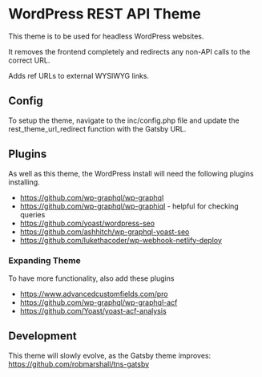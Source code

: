 # WordPress REST API Theme

This theme is to be used for headless WordPress websites.

It removes the frontend completely and redirects any non-API calls to the correct URL.

Adds ref URLs to external WYSIWYG links.

## Config

To setup the theme, navigate to the inc/config.php file and update the rest_theme_url_redirect function with the Gatsby URL.

## Plugins

As well as this theme, the WordPress install will need the following plugins installing.

- https://github.com/wp-graphql/wp-graphql
- https://github.com/wp-graphql/wp-graphiql - helpful for checking queries
- https://github.com/yoast/wordpress-seo
- https://github.com/ashhitch/wp-graphql-yoast-seo
- https://github.com/lukethacoder/wp-webhook-netlify-deploy

### Expanding Theme

To have more functionality, also add these plugins

- https://www.advancedcustomfields.com/pro
- https://github.com/wp-graphql/wp-graphql-acf
- https://github.com/Yoast/yoast-acf-analysis

## Development

This theme will slowly evolve, as the Gatsby theme improves: https://github.com/robmarshall/tns-gatsby
